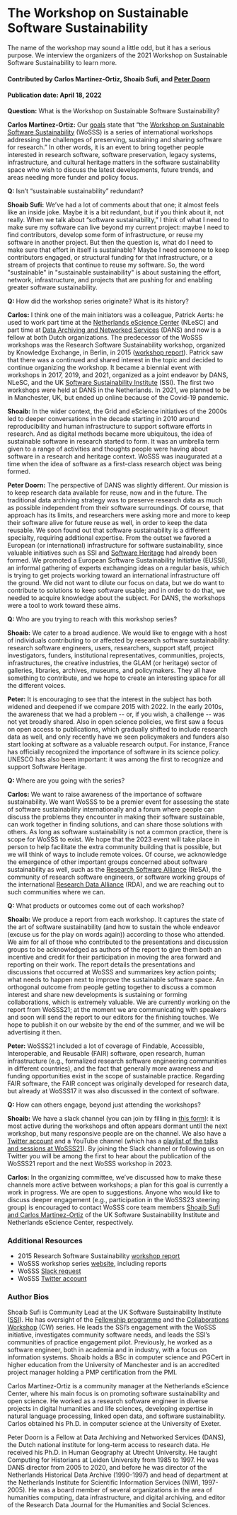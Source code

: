# The Workshop on Sustainable Software Sustainability

<!-- begin deck -->
The name of the workshop may sound a little odd, but it has a serious purpose. We interview the organizers of the 2021 Workshop on Sustainable Software Sustainability to learn more.
<!-- end deck -->

#### Contributed by Carlos Martinez-Ortiz, Shoaib Sufi, and [Peter Doorn](https://github.com/pkdoorn)
#### Publication date: April 18, 2022

**Question:** What is the Workshop on Sustainable Software Sustainability?

**Carlos Martinez-Ortiz:** Our [goals](https://wosss.org/goals) state that “the [Workshop on Sustainable Software Sustainability](https://wosss.org) (WoSSS) is a series of international workshops addressing the challenges of preserving, sustaining and sharing software for research.” In other words, it is an event to bring together people interested in research software, software preservation, legacy systems, infrastructure, and cultural heritage matters in the software sustainability space who wish to discuss the latest developments, future trends, and areas needing more funder and policy focus. 

**Q:** Isn’t “sustainable sustainability” redundant?

**Shoaib Sufi:** We’ve had a lot of comments about that one; it almost feels like an inside joke. Maybe it is a bit redundant, but if you think about it, not really. When we talk about “software sustainability,” I think of what I need to make sure my software can live beyond my current project: maybe I need to find contributors, develop some form of infrastructure, or reuse my software in another project. But then the question is, what do I need to make sure that effort in itself is sustainable? Maybe I need someone to keep contributors engaged, or structural funding for that infrastructure, or a stream of projects that continue to reuse my software. So, the word "sustainable" in "sustainable sustainability" is about sustaining the effort, network, infrastructure, and projects that are pushing for and enabling greater software sustainability.

**Q:** How did the workshop series originate?  What is its history?

**Carlos:** I think one of the main initiators was a colleague, Patrick Aerts: he used to work part time at the [Netherlands eScience Center](https://www.esciencecenter.nl/) (NLeSC) and part time at [Data Archiving and Networked Services](https://dans.knaw.nl/en/) (DANS) and now is a fellow at both Dutch organizations. The predecessor of the WoSSS workshops was the Research Software Sustainability workshop, organized by Knowledge Exchange, in Berlin, in 2015 ([workshop report](https://www.knowledge-exchange.info/event/software-sustainability)). Patrick saw that there was a continued and shared interest in the topic and decided to continue organizing the workshop. It became a biennial event with workshops in 2017, 2019, and 2021, organized as a joint endeavor by DANS, NLeSC, and the UK [Software Sustainability Institute](https://www.software.ac.uk/) (SSI). The first two workshops were held at DANS in the Netherlands.  In 2021, we planned to be in Manchester, UK, but ended up online because of the Covid-19 pandemic.

**Shoaib:** In the wider context, the Grid and eScience initiatives of the 2000s led to deeper conversations in the decade starting in 2010 around reproducibility and human infrastructure to support software efforts in research. And as digital methods became more ubiquitous, the idea of sustainable software in research started to form. It was an umbrella term given to a range of activities and thoughts people were having about software in a research and heritage context. WoSSS was inaugurated at a time when the idea of software as a first-class research object was being formed. 

**Peter Doorn:** The perspective of DANS was slightly different. Our mission is to keep research data available for reuse, now and in the future. The traditional data archiving strategy was to preserve research data as much as possible independent from their software surroundings. Of course, that approach has its limits, and researchers were asking more and more to keep their software alive for future reuse as well, in order to keep the data reusable. We soon found out that software sustainability is a different specialty, requiring additional expertise. From the outset we   favored a European (or international) infrastructure for software sustainability, since valuable initiatives such as SSI and [Software Heritage](https://www.softwareheritage.org/) had already been formed. We promoted a European Software Sustainability Initiative (EUSSI), an informal gathering of experts exchanging ideas on a regular basis, which is trying to get projects working toward an international infrastructure off the ground. We did not want to dilute our focus on data, but we do want to contribute to solutions to keep software usable; and in order to do that, we needed to acquire knowledge about the subject. For DANS, the workshops were a tool to work toward these aims.

**Q:** Who are you trying to reach with this workshop series?

**Shoaib:** We cater to a broad audience. We would like to engage with a host of individuals contributing to or affected by research software sustainability: research software engineers, users, researchers, support staff, project investigators, funders, institutional representatives, communities, projects, infrastructures, the creative industries, the GLAM (or heritage) sector of galleries, libraries, archives, museums, and policymakers. They all have something to contribute, and we hope to create an interesting space for all the different voices. 

**Peter:** It is  encouraging to see that the interest in the subject has both widened and deepened if we compare 2015 with 2022. In the early 2010s, the awareness that we had a problem -- or, if you wish, a challenge -- was not yet broadly shared. Also in open science policies, we first saw a focus on open access to publications, which gradually shifted to include research data as well, and only recently have we seen policymakers and funders also start looking at software as a valuable research output. For instance, France has officially recognized the importance of software in its science policy. UNESCO has also been important: it was among the first to recognize and support Software Heritage. 

**Q:** Where are you going with the series?

**Carlos:** We want to raise awareness of the importance of software sustainability. We want WoSSS to be a premier event for assessing the state of software sustainability internationally and a forum where people can discuss the problems they encounter in making their software sustainable, can work together in finding solutions, and can share those solutions with others. As long as software sustainability is not a common practice, there is scope for WoSSS to exist. We hope that the 2023 event will take place in person to help facilitate the extra community building that is possible, but we will think of ways to include remote voices. Of course, we acknowledge the emergence of other important groups concerned about software sustainability as well, such as the [Research Software Alliance](https://www.researchsoft.org/) (ReSA), the community of research software engineers, or software working groups of the international [Research Data Alliance](https://www.rd-alliance.org/) (RDA), and we are reaching out to such communities where we can.

**Q:** What products or outcomes come out of each workshop?

**Shoaib:** We produce a report from each workshop. It captures the state of the art of software sustainability (and how to sustain the whole endeavor (excuse us for the play on words again)) according to those who attended. We aim for all of those who contributed to the presentations and discussion groups to be acknowledged as authors of the report to give them both an incentive and credit for their participation in moving the area forward and reporting on their work. The report details the presentations and discussions that occurred at WoSSS and summarizes key action points; what needs to happen next  to improve the sustainable software space. An orthogonal outcome from people getting together to discuss a common interest and share new developments is sustaining or forming collaborations, which is extremely valuable.  We are currently working on the report from WoSSS21; at the moment we are communicating with speakers and soon will send the report to our editors for the finishing touches. We hope to publish it on our website by the end of the summer, and we will be advertising it then.

**Peter:** WoSSS21 included a lot of coverage of Findable, Accessible, Interoperable, and Reusable (FAIR) software, open research, human infrastructure (e.g., formalized research software engineering communities in different countries), and the fact that  generally more awareness and funding opportunities exist in the scope of sustainable practice. Regarding FAIR software, the FAIR concept was originally developed for research data, but already at WoSSS17 it was also discussed in the context of software.

**Q:** How can others engage, beyond just attending the workshops?

**Shoaib:** We have a slack channel (you can join by filling in [this form](https://bit.ly/wosss-slack)): it is most active during the workshops and often appears dormant until the next workshop, but  many responsive people are on the channel. We also have a [Twitter account](https://twitter.com/WoSSS_team) and a YouTube channel (which has a [playlist of the talks and sessions at WoSSS21](https://www.youtube.com/watch?v=i1s73o2MP8U&list=PLXAvKzjdTsrxFqbjWtxHjfJc0RN6jMwZg)). By joining the Slack channel or following us on Twitter you will be among the first to hear about the publication of the WoSSS21 report and the next WoSSS workshop in 2023.

**Carlos:** In the organizing committee, we’ve discussed how to make these channels more active between workshops; a plan for this goal is currently a work in progress. We are open to suggestions. Anyone who would like to discuss deeper engagement (e.g., participation in the WoSSS23 steering group) is encouraged to contact WoSSS core team members [Shoaib Sufi and Carlos Martinez-Ortiz](mailto:shoaib.sufi@software.ac.uk,c.martinez@esciencecenter.nl)  of the UK Software Sustainability Institute and Netherlands eScience Center, respectively.

### Additional Resources
- 2015 Research Software Sustainability [workshop report](https://www.knowledge-exchange.info/event/software-sustainability)
- WoSSS workshop series [website](https://wosss.org), including reports
- WoSSS [Slack request](https://bit.ly/wosss-slack)
- WoSSS [Twitter account](https://twitter.com/WoSSS_team)

### Author Bios

Shoaib Sufi is Community Lead at the UK Software Sustainability Institute ([SSI](https://www.software.ac.uk/)). He has oversight of the [Fellowship programme](https://www.software.ac.uk/programmes-and-events/fellowship-programme) and the [Collaborations Workshop](https://www.software.ac.uk/programmes-and-events/collaborations-workshops)  (CW) series. He leads the SSI’s engagement with the WoSSS initiative, investigates community software needs, and leads the SSI’s communities of practice engagement pilot.
Previously, he worked as a software engineer, both in academia and in industry, with a focus on information systems. Shoaib holds a BSc in computer science and PGCert in higher education from the University of Manchester and is an accredited project manager holding a PMP certification from the PMI. 

Carlos Martinez-Ortiz is a community manager at the Netherlands eScience Center, where his main focus is on promoting software sustainability and open science. He worked as a research software engineer in diverse projects in digital humanities and life sciences, developing expertise in natural language processing, linked open data, and software sustainability. Carlos obtained his Ph.D. in computer science at the University of Exeter.

Peter Doorn is a Fellow at Data Archiving and Networked Services (DANS), the Dutch national institute for long-term access to research data. He received his Ph.D. in Human Geography at Utrecht University. He taught Computing for Historians at Leiden University from 1985 to 1997. He was DANS director from 2005 to 2020, and before he was director of the Netherlands Historical Data Archive (1990-1997) and head of department at the Netherlands Institute for Scientific Information Services (NIWI, 1997-2005). He was a board member of several organizations in the area of humanities computing, data infrastructure, and digital archiving, and editor of the Research Data Journal for the Humanities and Social Sciences.

<!---
Publish: yes
Track: community
Pinned: no
Topics: conferences and workshops, Software Sustainability
--->
